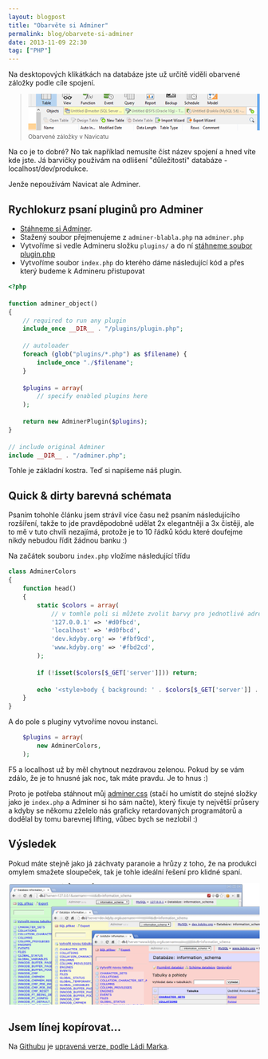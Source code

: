 ```yaml
---
layout: blogpost
title: "Obarvěte si Adminer"
permalink: blog/obarvete-si-adminer
date: 2013-11-09 22:30
tag: ["PHP"]
---
```


Na desktopových klikátkách na databáze jste už určitě viděli obarvené záložky podle cíle spojení.

> ![adminer-colored_navicat](/content/adminer-colored_navicat.png)
> <small>Obarvené záložky v Navicatu</small>

Na co je to dobré? No tak například nemusíte číst název spojení a hned víte kde jste.
 Já barvičky použivám na odlišení "důležitosti" databáze - localhost/dev/produkce.

Jenže nepoužívám Navicat ale Adminer.



## Rychlokurz psaní pluginů pro Adminer

- [Stáhneme si Adminer](https://www.adminer.org/cs/#download).
- Stažený soubor přejmenujeme z `adminer-blabla.php` na `adminer.php`
- Vytvoříme si vedle Admineru složku `plugins/` a do ní [stáhneme soubor plugin.php](https://github.com/vrana/adminer/blob/master/plugins/plugin.php)
- Vytvoříme soubor `index.php` do kterého dáme následující kód a přes který budeme k Admineru přistupovat

~~~ php
<?php

function adminer_object()
{
    // required to run any plugin
    include_once __DIR__ . "/plugins/plugin.php";

    // autoloader
    foreach (glob("plugins/*.php") as $filename) {
        include_once "./$filename";
    }

    $plugins = array(
        // specify enabled plugins here
    );

    return new AdminerPlugin($plugins);
}

// include original Adminer
include __DIR__ . "/adminer.php";

~~~

Tohle je základní kostra. Teď si napíšeme náš plugin.



## Quick & dirty barevná schémata

Psaním tohohle článku jsem strávil více času než psaním následujícího rozšíření, takže to jde pravděpodobně udělat 2x elegantněji a 3x čistěji, ale to mě v tuto chvíli nezajímá, protože je to 10 řádků kódu které doufejme nikdy nebudou řídit žádnou banku :)


Na začátek souboru `index.php` vložíme následující třídu

~~~ php
class AdminerColors
{
    function head()
    {
        static $colors = array(
            // v tomhle poli si můžete zvolit barvy pro jednotlivé adresy
            '127.0.0.1' => '#d0fbcd',
            'localhost' => '#d0fbcd',
            'dev.kdyby.org' => '#fbf9cd',
            'www.kdyby.org' => '#fbd2cd',
        );

        if (!isset($colors[$_GET['server']])) return;

        echo '<style>body { background: ' . $colors[$_GET['server']] . '; }</style>';
    }
}
~~~

A do pole s pluginy vytvoříme novou instanci.

~~~ php
    $plugins = array(
        new AdminerColors,
    );
~~~

F5 a localhost už by měl chytnout nezdravou zelenou. Pokud by se vám zdálo, že je to hnusné jak noc, tak máte pravdu. Je to hnus :)

Proto je potřeba stáhnout můj [adminer.css](https://filip-prochazka.com/content/adminer.css) (stačí ho umístit do stejné složky jako je `index.php` a Adminer si ho sám načte), který fixuje ty největší průsery a kdyby se někomu zželelo nás graficky retardovaných programátorů a dodělal by tomu barevnej lifting, vůbec bych se nezlobil :)



## Výsledek

Pokud máte stejně jako já záchvaty paranoie a hrůzy z toho, že na produkci omylem smažete sloupeček, tak je tohle ideální řešení pro klidné spaní.


![adminer-colored_result](/content/adminer-colored_result.png)



## Jsem línej kopírovat...

Na [Githubu](https://github.com/fprochazka/adminer-colors) je [upravená verze, podle Ládi Marka](#comment-1116606531).
